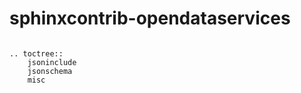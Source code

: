 sphinxcontrib-opendataservices
==============================

```eval_rst

.. toctree::
    jsoninclude
    jsonschema
    misc

```

